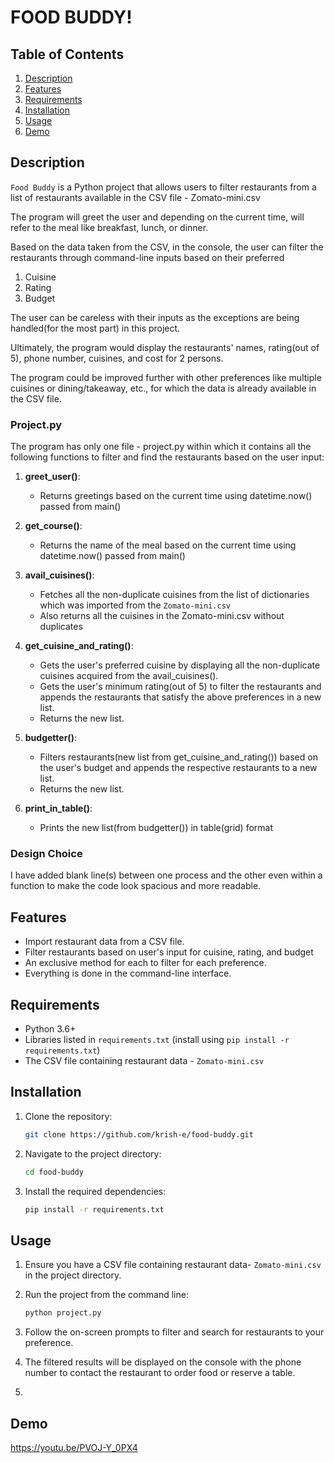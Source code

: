 
# FOOD BUDDY!

## Table of Contents

1. [Description](#description)
2. [Features](#features)
3. [Requirements](#requirements)
4. [Installation](#installation)
5. [Usage](#usage)
6. [Demo](#demo)


## Description

`Food Buddy` is a Python project that allows users to filter restaurants from a list of restaurants available in the CSV file - Zomato-mini.csv

The program will greet the user and depending on the current time, will refer to the meal like breakfast, lunch, or dinner.

Based on the data taken from the CSV, in the console, the user can filter the restaurants through command-line inputs based on their preferred
1. Cuisine
2. Rating
3. Budget

The user can be careless with their inputs as the exceptions are being handled(for the most part) in this project.

Ultimately, the program would display the restaurants' names, rating(out of 5), phone number, cuisines, and cost for 2 persons.

The program could be improved further with other preferences like multiple cuisines or dining/takeaway, etc., for which the data is already available in the CSV file.


### Project.py
The program has only one file - project.py within which it contains all the following functions to filter and find the restaurants based on the user input:

1. **greet_user()**:

    * Returns greetings based on the current time using datetime.now() passed from main()


2. **get_course()**:

    * Returns the name of the meal based on the current time using datetime.now() passed from main()


3. **avail_cuisines()**:

    * Fetches all the non-duplicate cuisines from the list of dictionaries which was imported from the `Zomato-mini.csv`
    * Also returns all the cuisines in the Zomato-mini.csv without duplicates


4. **get_cuisine_and_rating()**:

    * Gets the user's preferred cuisine by displaying all the non-duplicate cuisines acquired from the avail_cuisines().
    * Gets the user's minimum rating(out of 5) to filter the restaurants and appends the restaurants that satisfy the above preferences in a new list.
    * Returns the new list.


5. **budgetter()**:

    * Filters restaurants(new list from get_cuisine_and_rating()) based on the user's budget and appends the respective restaurants to a new list.
    * Returns the new list.


6. **print_in_table()**:

    * Prints the new list(from budgetter()) in table(grid) format



### Design Choice
I have added blank line(s) between one process and the other even within a function to make the code look spacious and more readable.


## Features

- Import restaurant data from a CSV file.
- Filter restaurants based on user's input for cuisine, rating, and budget
- An exclusive method for each to filter for each preference.
- Everything is done in the command-line interface.


## Requirements

- Python 3.6+
- Libraries listed in `requirements.txt` (install using `pip install -r requirements.txt`)
- The CSV file containing restaurant data - `Zomato-mini.csv`


## Installation

1. Clone the repository:

   ```bash
   git clone https://github.com/krish-e/food-buddy.git

2. Navigate to the project directory:

    ```bash
    cd food-buddy

3. Install the required dependencies:

   ```bash
   pip install -r requirements.txt


## Usage

1. Ensure you have a CSV file containing restaurant data- `Zomato-mini.csv` in the project directory.

2. Run the project from the command line:

    ```bash
    python project.py

3. Follow the on-screen prompts to filter and search for restaurants to your preference.

4. The filtered results will be displayed on the console with the phone number to contact the restaurant to order food or reserve a table.
5. 

## Demo
https://youtu.be/PVOJ-Y_0PX4

